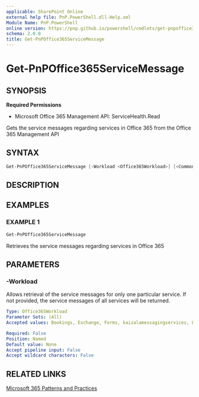 ```yaml
---
applicable: SharePoint Online
external help file: PnP.PowerShell.dll-Help.xml
Module Name: PnP.PowerShell
online version: https://pnp.github.io/powershell/cmdlets/get-pnpoffice365servicemessage
schema: 2.0.0
title: Get-PnPOffice365ServiceMessage
---
```


# Get-PnPOffice365ServiceMessage

## SYNOPSIS

**Required Permissions**

  * Microsoft Office 365 Management API: ServiceHealth.Read

Gets the service messages regarding services in Office 365 from the Office 365 Management API

## SYNTAX

```powershell
Get-PnPOffice365ServiceMessage [-Workload <Office365Workload>] [<CommonParameters>]
```

## DESCRIPTION

## EXAMPLES

### EXAMPLE 1
```powershell
Get-PnPOffice365ServiceMessage
```

Retrieves the service messages regarding services in Office 365

## PARAMETERS

### -Workload
Allows retrieval of the service messages for only one particular service. If not provided, the service messages of all services will be returned.

```yaml
Type: Office365Workload
Parameter Sets: (All)
Accepted values: Bookings, Exchange, Forms, kaizalamessagingservices, Lync, MicrosoftFlow, MicrosoftFlowM365, microsoftteams, MobileDeviceManagement, O365Client, officeonline, OneDriveForBusiness, OrgLiveID, OSDPPlatform, OSub, Planner, PowerAppsM365, PowerBIcom, SharePoint, SwayEnterprise

Required: False
Position: Named
Default value: None
Accept pipeline input: False
Accept wildcard characters: False
```

## RELATED LINKS

[Microsoft 365 Patterns and Practices](https://aka.ms/m365pnp)